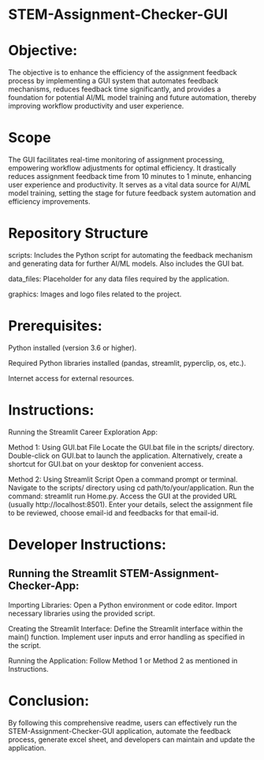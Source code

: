 # STEM-Assignment-Checker-GUI

# Objective:
The objective is to enhance the efficiency of the assignment feedback process by implementing a GUI system that automates feedback mechanisms, reduces feedback time significantly, and provides a foundation for potential AI/ML model training and future automation, thereby improving workflow productivity and user experience.

# Scope
The GUI facilitates real-time monitoring of assignment processing, empowering workflow adjustments for optimal efficiency. It drastically reduces assignment feedback time from 10 minutes to 1 minute, enhancing user experience and productivity. It serves as a vital data source for AI/ML model training, setting the stage for future feedback system automation and efficiency improvements.

# Repository Structure
scripts: Includes the Python script for automating the feedback mechanism and generating data for further AI/ML models. Also includes the GUI bat.

data_files: Placeholder for any data files required by the application.

graphics: Images and logo files related to the project.

# Prerequisites:

Python installed (version 3.6 or higher).

Required Python libraries installed (pandas, streamlit, pyperclip, os, etc.).

Internet access for external resources.


# Instructions:
Running the Streamlit Career Exploration App:

Method 1: Using GUI.bat File
Locate the GUI.bat file in the scripts/ directory.
Double-click on GUI.bat to launch the application.
Alternatively, create a shortcut for GUI.bat on your desktop for convenient access.

Method 2: Using Streamlit Script
Open a command prompt or terminal.
Navigate to the scripts/ directory using cd path/to/your/application.
Run the command: streamlit run Home.py.
Access the GUI at the provided URL (usually http://localhost:8501).
Enter your details, select the assignment file to be reviewed, choose email-id and feedbacks for that email-id.

# Developer Instructions:

## Running the Streamlit STEM-Assignment-Checker-App:

Importing Libraries:
Open a Python environment or code editor.
Import necessary libraries using the provided script.

Creating the Streamlit Interface:
Define the Streamlit interface within the main() function.
Implement user inputs and error handling as specified in the script.

Running the Application:
Follow Method 1 or Method 2 as mentioned in Instructions.

# Conclusion:
By following this comprehensive readme, users can effectively run the STEM-Assignment-Checker-GUI application, automate the feedback process, generate excel sheet, and developers can maintain and update the application.
